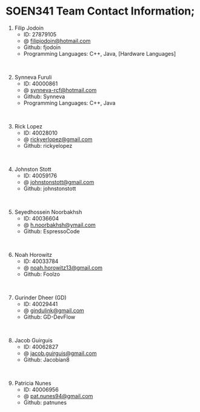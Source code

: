# SOEN341 Team Contact Information;

1. Filip Jodoin
   - ID: 27879105
   - @ filipjodoin@hotmail.com
   - Github: fjodoin
   - Programming Languages: C++, Java, [Hardware Languages]
<br/>

2. Synneva Furuli
   - ID: 40000861
   - @ synneva-rcf@hotmail.com
   - Github: Synneva
   - Programming Languages: C++, Java
<br/>

3. Rick Lopez
   - ID: 40028010
   - @ rickyerlopez@gmail.com
   - Github: rickyelopez
<br/>

4. Johnston Stott
   - ID: 40059176
   - @ johnstonstott@gmail.com
   - Github: johnstonstott
<br/>

5. Seyedhossein Noorbakhsh
   - ID: 40036604
   - @ h.noorbakhsh@ymail.com
   - Github: EspressoCode
<br/>

6. Noah Horowitz
   - ID: 40033784
   - @ noah.horowitz13@gmail.com
   - Github: Foolzo
<br/>

7. Gurinder Dheer (GD)
   - ID: 40029441
   - @ gindulink@gmail.com
   - Github: GD-DevFlow
<br/>

8. Jacob Guirguis
   - ID: 40062827
   - @ jacob.guirguis@gmail.com
   - Github: Jacobian8
<br/>

9. Patricia Nunes
    - ID: 40006956
    - @ pat.nunes94@gmail.com
    - Github: patnunes
<br/>
